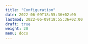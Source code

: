 ```yaml
---
title: "Configuration"
date: 2022-06-09T18:55:36+02:00
lastmod: 2022-06-09T18:55:36+02:00
draft: true
weight: 20
menu: docs
---
```





